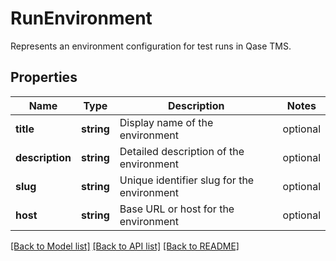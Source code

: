 # RunEnvironment

Represents an environment configuration for test runs in Qase TMS.

## Properties

Name | Type | Description | Notes
------------ | ------------- | ------------- | -------------
**title** | **string** | Display name of the environment | optional
**description** | **string** | Detailed description of the environment | optional
**slug** | **string** | Unique identifier slug for the environment | optional
**host** | **string** | Base URL or host for the environment | optional

[[Back to Model list]](../README.md#documentation-for-models) [[Back to API list]](../README.md#documentation-for-api-endpoints) [[Back to README]](../README.md)
